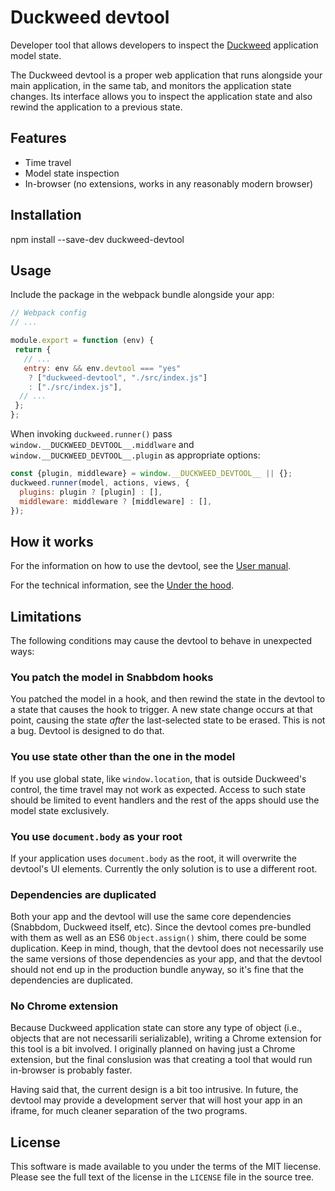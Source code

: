 # Duckweed devtool

Developer tool that allows developers to inspect the
[Duckweed](https://github.com/foxbunny/duckweed) application model state.

The Duckweed devtool is a proper web application that runs alongside your main
application, in the same tab, and monitors the application state changes. Its
interface allows you to inspect the application state and also rewind the
application to a previous state.

## Features

- Time travel
- Model state inspection
- In-browser (no extensions, works in any reasonably modern browser)

## Installation

npm install --save-dev duckweed-devtool

## Usage

Include the package in the webpack bundle alongside your app:

```javascript
// Webpack config
// ...

module.export = function (env) {
 return {
   // ...
   entry: env && env.devtool === "yes"
    ? ["duckweed-devtool", "./src/index.js"]
    : ["./src/index.js"],
  // ...
 };
};
```

When invoking `duckweed.runner()` pass `window.__DUCKWEED_DEVTOOL__.middlware`
and `window.__DUCKWEED_DEVTOOL__.plugin` as appropriate options:

```javascript
const {plugin, middleware} = window.__DUCKWEED_DEVTOOL__ || {};
duckweed.runner(model, actions, views, {
  plugins: plugin ? [plugin] : [],
  middleware: middleware ? [middleware] : [],
});
```

## How it works

For the information on how to use the devtool, see the [User manual](./doc/manual.md).

For the technical information, see the [Under the hood](./doc/under-the-hood.md).

## Limitations

The following conditions may cause the devtool to behave in unexpected ways:

### You patch the model in Snabbdom hooks

You patched the model in a hook, and then rewind the state in the devtool to a
state that causes the hook to trigger. A new state change occurs at that point,
causing the state *after* the last-selected state to be erased. This is not a
bug. Devtool is designed to do that.

### You use state other than the one in the model

If you use global state, like `window.location`, that is outside Duckweed's
control, the time travel may not work as expected. Access to such state should
be limited to event handlers and the rest of the apps should use the model state
exclusively.

### You use `document.body` as your root

If your application uses `document.body` as the root, it will overwrite the
devtool's UI elements. Currently the only solution is to use a different root.

### Dependencies are duplicated

Both your app and the devtool will use the same core dependencies (Snabbdom,
Duckweed itself, etc). Since the devtool comes pre-bundled with them as well as
an ES6 `Object.assign()` shim, there could be some duplication. Keep in mind,
though, that the devtool does not necessarily use the same versions of those
dependencies as your app, and that the devtool should not end up in the
production bundle anyway, so it's fine that the dependencies are duplicated.

### No Chrome extension

Because Duckweed application state can store any type of object (i.e., objects
that are not necessarili serializable), writing a Chrome extension for this tool
is a bit involved. I originally planned on having just a Chrome extension, but
the final conslusion was that creating a tool that would run in-browser is
probably faster.

Having said that, the current design is a bit too intrusive. In future, the
devtool may provide a development server that will host your app in an iframe,
for much cleaner separation of the two programs.

## License

This software is made available to you under the terms of the MIT liecense.
Please see the full text of the license in the `LICENSE` file in the source
tree.
